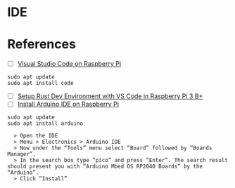 # IDE


# References


- [ ] [Visual Studio Code on Raspberry Pi](https://code.visualstudio.com/docs/setup/raspberry-pi)

```
sudo apt update
sudo apt install code
```

- [ ] [Setup Rust Dev Environment with VS Code in Raspberry Pi 3 B+](https://www.youtube.com/watch?v=O9d8kiZQUT4)
- [ ] [Install Arduino IDE on Raspberry Pi](https://www.raspberrypi-spy.co.uk/2020/12/install-arduino-ide-on-raspberry-pi/)

```
sudo apt update
sudo apt install arduino
```

```
  > Open the IDE
  > Menu > Electronics > Arduino IDE
  > Now under the “Tools” menu select “Board” followed by “Boards Manager”.
  > In the search box type “pico” and press “Enter”. The search result should present you with “Arduino Mbed OS RP2040 Boards” by the “Arduino”.
  > Click “Install”
```
